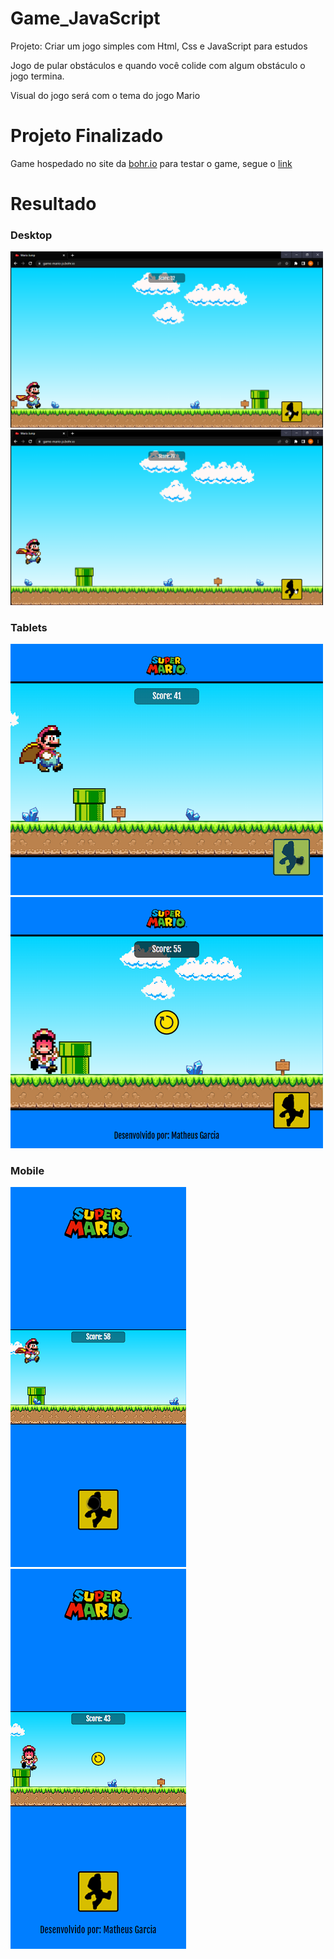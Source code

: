 # Game_JavaScript

Projeto: Criar um jogo simples com Html, Css e JavaScript para estudos

Jogo de pular obstáculos e quando você colide com algum obstáculo o jogo termina.

Visual do jogo será com o tema do jogo Mario

<h1>Projeto Finalizado</h1>
<p>Game hospedado no site da <a href="bohr.io">bohr.io</a> para testar o game, segue o <a href="https://game-mario-js.bohr.io">link</a> </p>

<h1 text-align="center">Resultado</h1>

<div>
  <h3>Desktop</h3>
  <img width="500em" src="https://github.com/M4theus13/Assets_Projects/blob/main/Game_JavaScript_Prints/print1.png">
  <img width="500em" src="https://github.com/M4theus13/Assets_Projects/blob/main/Game_JavaScript_Prints/print2.png">
  
  <h3>Tablets</h3>
  <img width="500em" src="https://github.com/M4theus13/Assets_Projects/blob/main/Game_JavaScript_Prints/print6.png">
  <img width="500em" src="https://github.com/M4theus13/Assets_Projects/blob/main/Game_JavaScript_Prints/print7.png"> 
  
  <h3>Mobile</h3>
  <img src="https://github.com/M4theus13/Assets_Projects/blob/main/Game_JavaScript_Prints/print4.png">
  <img src="https://github.com/M4theus13/Assets_Projects/blob/main/Game_JavaScript_Prints/print5.png">
</div>
